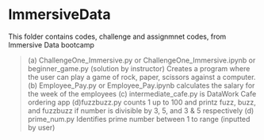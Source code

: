 # ImmersiveData
This folder contains codes, challenge and assignmnet codes, from Immersive Data bootcamp
  > (a) ChallengeOne_Immersive.py or ChallengeOne_Immersive.ipynb or beginner_game.py (solution by instructor) Creates a program where the user can play a game of rock, paper, scissors against a computer.
  > (b) Employee_Pay.py or Employee_Pay.ipynb calculates the salary for the week of the employees
  > (c) intermediate_cafe.py is DataWork Cafe ordering app
  > (d)fuzzbuzz.py counts 1 up to 100 and printz fuzz, buzz, and fuzzbuzz if number is divisible by 3, 5, and 3 & 5 respectively
  > (d) prime_num.py Identifies prime number between 1 to range (inputted by user)
